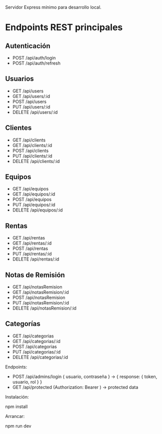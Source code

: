 Servidor Express mínimo para desarrollo local.

# Endpoints REST principales

## Autenticación
- POST /api/auth/login
- POST /api/auth/refresh

## Usuarios
- GET /api/users
- GET /api/users/:id
- POST /api/users
- PUT /api/users/:id
- DELETE /api/users/:id

## Clientes
- GET /api/clients
- GET /api/clients/:id
- POST /api/clients
- PUT /api/clients/:id
- DELETE /api/clients/:id

## Equipos
- GET /api/equipos
- GET /api/equipos/:id
- POST /api/equipos
- PUT /api/equipos/:id
- DELETE /api/equipos/:id

## Rentas
- GET /api/rentas
- GET /api/rentas/:id
- POST /api/rentas
- PUT /api/rentas/:id
- DELETE /api/rentas/:id

## Notas de Remisión
- GET /api/notasRemision
- GET /api/notasRemision/:id
- POST /api/notasRemision
- PUT /api/notasRemision/:id
- DELETE /api/notasRemision/:id

## Categorías
- GET /api/categorias
- GET /api/categorias/:id
- POST /api/categorias
- PUT /api/categorias/:id
- DELETE /api/categorias/:id

Endpoints:
- POST /api/admins/login { usuario, contraseña } -> { response: { token, usuario, rol } }
- GET /api/protected (Authorization: Bearer <token>) -> protected data

Instalación:

npm install

Arrancar:

npm run dev
